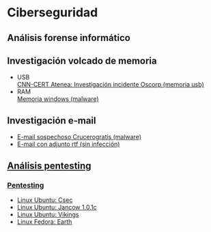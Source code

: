 # Ciberseguridad



## Análisis forense informático

## Investigación volcado de memoria
<ul> 
    <li>USB</li>
      <a href="https://github.com/aguayro/ciberseguridad/blob/1a27ceec941305688d3ae4f09bef3690a0f94508/Forensic/An%C3%A1lisis%20Forense%20-%20Incidente%20seguridad%20unidad%20usb%20caso%2001.pdf">CNN-CERT Atenea: Investigación incidente Oscorp (memoria usb)</a>
    <li>RAM</li>
      <a href="https://github.com/aguayro/ciberseguridad/blob/f1642def3ba7d9f2451211761edc55d9a783388b/Forensic/An%C3%A1lisis%20Forense%20-%20Memoria%2001.pdf">Memoria windows (malware)</a>
        
</ul>

## Investigación e-mail
<ul>
  <li><a href="https://github.com/aguayro/ciberseguridad/blob/a9037a46820871ee41c80398c4411effb8374e90/Forensic/An%C3%A1lisis%20Forense%20-%20An%C3%A1lisis%20E-mail%20caso%20001.pdf">E-mail sospechoso 
    Crucerogratis (malware)</li>
  <li><a href="https://github.com/aguayro/ciberseguridad/blob/de95c44c09591e2dcb6cd238fe677305e178f5d3/Forensic/An%C3%A1lisis%20Forense%20-%20An%C3%A1lisis%20E-mail%20caso%20005.pdf">E-mail con adjunto rtf (sin infección)</li>
</ul>



## Análisis pentesting 
### Pentesting

<ul>
  <li><a href="https://github.com/aguayro/ciberseguridad/blob/8e76647743e3adf68f9e51eb31b3a23cb0fd408b/Pentesting/Pentesting%20-%20Vulnhub%20csec.pdf">Linux Ubuntu: Csec</li>
  <li><a href="https://github.com/aguayro/ciberseguridad/blob/1bc4de28f409e09a645490b779bf7e054d0bb8d6/Pentesting/Pentesting%20-%20Vulnhub%20jangow-1.0.1.pdf">Linux Ubuntu: Jancow 1.0.1c</li>
  <li><a href="https://github.com/aguayro/ciberseguridad/blob/f19b5aa60925c1f558dd31b916d76d81d66c8284/Pentesting/Pentesting%20-%20Vulnhub%20vikings.pdf">Linux Ubuntu: Vikings</li> 
  <li><a href="https://github.com/aguayro/ciberseguridad/blob/13cd581da09c4b93e08d31ef7f1d87c8ede32c1f/Pentesting/Pentesting%20-%20Vulnhub%20earth.pdf">Linux Fedora: Earth</li>
</ul>
